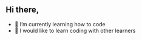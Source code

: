 ## Hi there, 
- 🌱 I’m currently learning how to code
- 🦜 I would like to learn coding with other learners
